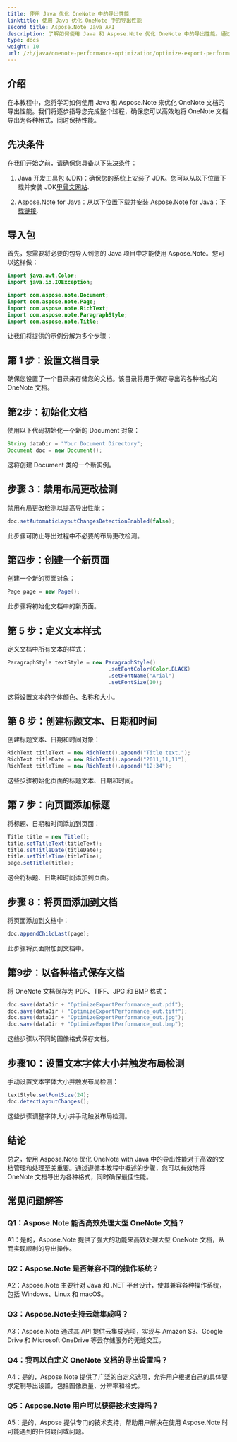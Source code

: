 ```yaml
---
title: 使用 Java 优化 OneNote 中的导出性能
linktitle: 使用 Java 优化 OneNote 中的导出性能
second_title: Aspose.Note Java API
description: 了解如何使用 Java 和 Aspose.Note 优化 OneNote 中的导出性能。通过分步指导，高效地将文档导出为各种格式。
type: docs
weight: 10
url: /zh/java/onenote-performance-optimization/optimize-export-performance/
---
```

## 介绍

在本教程中，您将学习如何使用 Java 和 Aspose.Note 来优化 OneNote 文档的导出性能。我们将逐步指导您完成整个过程，确保您可以高效地将 OneNote 文档导出为各种格式，同时保持性能。

## 先决条件

在我们开始之前，请确保您具备以下先决条件：

1.  Java 开发工具包 (JDK)：确保您的系统上安装了 JDK。您可以从以下位置下载并安装 JDK[甲骨文网站](https://www.oracle.com/java/technologies/javase-jdk11-downloads.html).
   
2. Aspose.Note for Java：从以下位置下载并安装 Aspose.Note for Java：[下载链接](https://releases.aspose.com/note/java/).

## 导入包

首先，您需要将必要的包导入到您的 Java 项目中才能使用 Aspose.Note。您可以这样做：

```java
import java.awt.Color;
import java.io.IOException;

import com.aspose.note.Document;
import com.aspose.note.Page;
import com.aspose.note.RichText;
import com.aspose.note.ParagraphStyle;
import com.aspose.note.Title;
```

让我们将提供的示例分解为多个步骤：

## 第 1 步：设置文档目录

确保您设置了一个目录来存储您的文档。该目录将用于保存导出的各种格式的 OneNote 文档。

## 第2步：初始化文档

使用以下代码初始化一个新的 Document 对象：

```java
String dataDir = "Your Document Directory";
Document doc = new Document();
```

这将创建 Document 类的一个新实例。

## 步骤 3：禁用布局更改检测

禁用布局更改检测以提高导出性能：

```java
doc.setAutomaticLayoutChangesDetectionEnabled(false);
```

此步骤可防止导出过程中不必要的布局更改检测。

## 第四步：创建一个新页面

创建一个新的页面对象：

```java
Page page = new Page();
```

此步骤将初始化文档中的新页面。

## 第 5 步：定义文本样式

定义文档中所有文本的样式：

```java
ParagraphStyle textStyle = new ParagraphStyle()
                                .setFontColor(Color.BLACK)
                                .setFontName("Arial")
                                .setFontSize(10);
```

这将设置文本的字体颜色、名称和大小。

## 第 6 步：创建标题文本、日期和时间

创建标题文本、日期和时间对象：

```java
RichText titleText = new RichText().append("Title text.");
RichText titleDate = new RichText().append("2011,11,11");
RichText titleTime = new RichText().append("12:34");
```

这些步骤初始化页面的标题文本、日期和时间。

## 第 7 步：向页面添加标题

将标题、日期和时间添加到页面：

```java
Title title = new Title();
title.setTitleText(titleText);
title.setTitleDate(titleDate);
title.setTitleTime(titleTime);
page.setTitle(title);
```

这会将标题、日期和时间添加到页面。

## 步骤 8：将页面添加到文档

将页面添加到文档中：

```java
doc.appendChildLast(page);
```

此步骤将页面附加到文档中。

## 第9步：以各种格式保存文档

将 OneNote 文档保存为 PDF、TIFF、JPG 和 BMP 格式：

```java
doc.save(dataDir + "OptimizeExportPerformance_out.pdf");
doc.save(dataDir + "OptimizeExportPerformance_out.tiff");
doc.save(dataDir + "OptimizeExportPerformance_out.jpg");
doc.save(dataDir + "OptimizeExportPerformance_out.bmp");
```

这些步骤以不同的图像格式保存文档。

## 步骤10：设置文本字体大小并触发布局检测

手动设置文本字体大小并触发布局检测：

```java
textStyle.setFontSize(24);
doc.detectLayoutChanges();
```

这些步骤调整字体大小并手动触发布局检测。

## 结论

总之，使用 Aspose.Note 优化 OneNote with Java 中的导出性能对于高效的文档管理和处理至关重要。通过遵循本教程中概述的步骤，您可以有效地将 OneNote 文档导出为各种格式，同时确保最佳性能。

## 常见问题解答

### Q1：Aspose.Note 能否高效处理大型 OneNote 文档？

A1：是的，Aspose.Note 提供了强大的功能来高效处理大型 OneNote 文档，从而实现顺利的导出操作。
   
### Q2：Aspose.Note 是否兼容不同的操作系统？

A2：Aspose.Note 主要针对 Java 和 .NET 平台设计，使其兼容各种操作系统，包括 Windows、Linux 和 macOS。
   
### Q3：Aspose.Note支持云端集成吗？

A3：Aspose.Note 通过其 API 提供云集成选项，实现与 Amazon S3、Google Drive 和 Microsoft OneDrive 等云存储服务的无缝交互。
   
### Q4：我可以自定义 OneNote 文档的导出设置吗？

A4：是的，Aspose.Note 提供了广泛的自定义选项，允许用户根据自己的具体要求定制导出设置，包括图像质量、分辨率和格式。
   
### Q5：Aspose.Note 用户可以获得技术支持吗？

A5：是的，Aspose 提供专门的技术支持，帮助用户解决在使用 Aspose.Note 时可能遇到的任何疑问或问题。